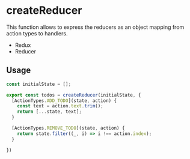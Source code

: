 # createReducer

This function allows to express the reducers as an object mapping from action types to handlers.

- Redux
- Reducer

## Usage

```js
const initialState = [];

export const todos = createReducer(initialState, {
  [ActionTypes.ADD_TODO](state, action) {
    const text = action.text.trim();
    return [...state, text];
  }

  [ActionTypes.REMOVE_TODO](state, action) {
    return state.filter((_, i) => i !== action.index);
  }

})
```
